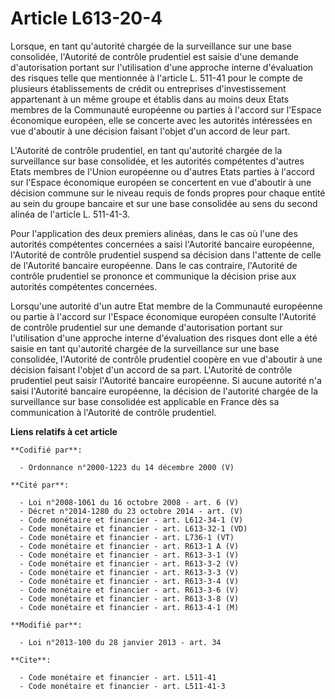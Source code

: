 # Article L613-20-4

Lorsque, en tant qu'autorité chargée de la surveillance sur une base consolidée, l'Autorité de contrôle prudentiel est saisie
d'une demande d'autorisation portant sur l'utilisation d'une approche interne d'évaluation des risques telle que mentionnée à
l'article L. 511-41 pour le compte de plusieurs établissements de crédit ou entreprises d'investissement appartenant à un
même groupe et établis dans au moins deux Etats membres de la Communauté européenne ou parties à l'accord sur l'Espace
économique européen, elle se concerte avec les autorités intéressées en vue d'aboutir à une décision faisant l'objet d'un
accord de leur part. 

L'Autorité de contrôle prudentiel, en tant qu'autorité chargée de la surveillance sur base consolidée, et les autorités
compétentes d'autres Etats membres de l'Union européenne ou d'autres Etats parties à l'accord sur l'Espace économique
européen se concertent en vue d'aboutir à une décision commune sur le niveau requis de fonds propres pour chaque entité au
sein du groupe bancaire et sur une base consolidée au sens du second alinéa de l'article L. 511-41-3.

Pour l'application des deux premiers alinéas, dans le cas où l'une des autorités compétentes concernées a saisi l'Autorité
bancaire européenne, l'Autorité de contrôle prudentiel suspend sa décision dans l'attente de celle de l'Autorité bancaire
européenne. Dans le cas contraire, l'Autorité de contrôle prudentiel se prononce et communique la décision prise aux
autorités compétentes concernées. 

Lorsqu'une autorité d'un autre Etat membre de la Communauté européenne ou partie à l'accord sur l'Espace économique européen
consulte l'Autorité de contrôle prudentiel sur une demande d'autorisation portant sur l'utilisation d'une approche interne
d'évaluation des risques dont elle a été saisie en tant qu'autorité chargée de la surveillance sur une base consolidée,
l'Autorité de contrôle prudentiel coopère en vue d'aboutir à une décision faisant l'objet d'un accord de sa part. L'Autorité
de contrôle prudentiel peut saisir l'Autorité bancaire européenne. Si aucune autorité n'a saisi l'Autorité bancaire
européenne, la décision de l'autorité chargée de la surveillance sur base consolidée est applicable en France dès sa
communication à l'Autorité de contrôle prudentiel.

**Liens relatifs à cet article**

	**Codifié par**:

	  - Ordonnance n°2000-1223 du 14 décembre 2000 (V)

	**Cité par**:

	  - Loi n°2008-1061 du 16 octobre 2008 - art. 6 (V)
	  - Décret n°2014-1280 du 23 octobre 2014 - art. (V)
	  - Code monétaire et financier - art. L612-34-1 (V)
	  - Code monétaire et financier - art. L613-32-1 (VD)
	  - Code monétaire et financier - art. L736-1 (VT)
	  - Code monétaire et financier - art. R613-1 A (V)
	  - Code monétaire et financier - art. R613-3-1 (V)
	  - Code monétaire et financier - art. R613-3-2 (V)
	  - Code monétaire et financier - art. R613-3-3 (V)
	  - Code monétaire et financier - art. R613-3-4 (V)
	  - Code monétaire et financier - art. R613-3-6 (V)
	  - Code monétaire et financier - art. R613-3-8 (V)
	  - Code monétaire et financier - art. R613-4-1 (M)

	**Modifié par**:

	  - Loi n°2013-100 du 28 janvier 2013 - art. 34

	**Cite**:

	  - Code monétaire et financier - art. L511-41
	  - Code monétaire et financier - art. L511-41-3
